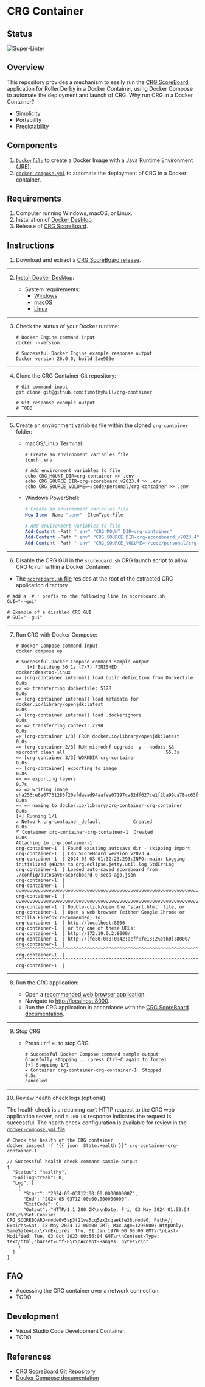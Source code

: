 # CRG Container

## Status

[![Super-Linter](https://github.com/timothyhull/crg-container/actions/workflows/lint-files.yml/badge.svg)](https://github.com/marketplace/actions/super-linter)

## Overview

This repository provides a mechanism to easily run the [CRG ScoreBoard](https://github.com/rollerderby/scoreboard "CRG ScoreBoard Git Repository") application for Roller Derby in a Docker Container, using Docker Compose to automate the deployment and launch of CRG.  Why run CRG in a Docker Container?

- Simplicity
- Portability
- Predictability

## Components

1. [`Dockerfile`](https://github.com/timothyhull/crg-container/blob/timothyhull/Update-%60READMEmd%60/Dockerfile "Dockerfile") to create a Docker Image with a Java Runtime Environment (JRE).
2. [`docker-compose.yml`](https://github.com/timothyhull/crg-container/blob/timothyhull/Update-%60READMEmd%60/docker-compose.yml "CRG Container Service Definition File") to automate the deployment of CRG in a Docker container.

## Requirements

1. Computer running Windows, macOS, or Linux.
2. Installation of [Docker Desktop](https://www.docker.com/products/docker-desktop "Download Docker Desktop").
3. Release of [CRG ScoreBoard](https://github.com/rollerderby/scoreboard/releases "CRG ScoreBoard Releases").

## Instructions

1. Download and extract a [CRG ScoreBoard release](https://github.com/rollerderby/scoreboard/releases "CRG ScoreBoard Releases").

---

2. [Install Docker Desktop](https://docs.docker.com/desktop "Docker Desktop Installation"):

    - System requirements:
        - [Windows](https://docs.docker.com/desktop/install/windows-install "Docker Desktop for Windows System Requirements")
        - [macOS](https://docs.docker.com/desktop/install/mac-install "Docker Desktop for macOS System Requirements")
        - [Linux](https://docs.docker.com/desktop/install/linux-install "Docker Desktop for Linux System Requirements")

---

3. Check the status of your Docker runtime:

    ```shell
    # Docker Engine command input
    docker --version
    ```

    ```shell
    # Successful Docker Engine example response output
    Docker version 26.0.0, build 2ae903e
    ```

---

4. Clone the CRG Container Git repository:

    ```shell
    # Git command input
    git clone git@github.com:timothyhull/crg-container
    ```

    ```shell
    # Git response example output
    # TODO
    ```

---

5. Create an environment variables file within the cloned `crg-container` folder:

    - macOS/Linux Terminal:

        ```shell
        # Create an environment variables file
        touch .env
        ```

        ```shell
        # Add environment variables to file
        echo CRG_MOUNT_DIR=crg-container >> .env
        echo CRG_SOURCE_DIR=crg-scoreboard_v2023.4 >> .env
        echo CRG_SOURCE_VOLUME=~/code/personal/crg-container >> .env
        ```

    - Windows PowerShell:

        ```powershell
        # Create an environment variables file
        New-Item -Name ".env" -ItemType File
        ```

        ```powershell
        # Add environment variables to file
        Add-Content -Path ".env" "CRG_MOUNT_DIR=crg-container"
        Add-Content -Path ".env" "CRG_SOURCE_DIR=crg-scoreboard_v2023.4"
        Add-Content -Path ".env" "CRG_SOURCE_VOLUME=~/code/personal/crg-container"
        ```

---

6. Disable the CRG GUI in the `scoreboard.sh` CRG launch script to allow CRG to run within a Docker Container:

- The [`scoreboard.sh` file](https://github.com/rollerderby/scoreboard/blob/dev/scoreboard.sh#L5 "scoreboard.sh Source File") resides at the root of the extracted CRG application directory.

```shell
# Add a '# ' prefix to the following line in scoreboard.sh
GUI="--gui"
```

```shell
# Example of a disabled CRG GUI
# GUI="--gui"
```

---

7. Run CRG with Docker Compose:

    ```shell
    # Docker Compose command input
    docker compose up
    ```

    ```shell
    # Successful Docker Compose command sample output
        [+] Building 56.1s (7/7) FINISHED                                                                       docker:desktop-linux
    => [crg-container internal] load build definition from Dockerfile                                                      0.0s
    => => transferring dockerfile: 512B                                                                                    0.0s
    => [crg-container internal] load metadata for docker.io/library/openjdk:latest                                         0.0s
    => [crg-container internal] load .dockerignore                                                                         0.0s
    => => transferring context: 229B                                                                                       0.0s
    => [crg-container 1/3] FROM docker.io/library/openjdk:latest                                                           0.0s
    => [crg-container 2/3] RUN microdnf upgrade -y --nodocs &&     microdnf clean all                                     55.3s
    => [crg-container 3/3] WORKDIR crg-container                                                                           0.0s 
    => [crg-container] exporting to image                                                                                  0.8s 
    => => exporting layers                                                                                                 0.7s 
    => => writing image sha256:e6a67731286f20afdaead94aafee07197ca82df627ce1f2ba99ca78ac63f319a                            0.0s 
    => => naming to docker.io/library/crg-container-crg-container                                                          0.0s 
    [+] Running 1/1                                                                                                              
    ✔ Network crg-container_default            Created                                                                     0.0s 
    ⠋ Container crg-container-crg-container-1  Created                                                                     0.0s 
    Attaching to crg-container-1
    crg-container-1  | Found existing autosave dir - skipping import
    crg-container-1  | CRG ScoreBoard version v2023.4
    crg-container-1  | 2024-05-03 01:32:23.293:INFO::main: Logging initialized @482ms to org.eclipse.jetty.util.log.StdErrLog
    crg-container-1  | Loaded auto-saved scoreboard from ./config/autosave/scoreboard-0-secs-ago.json
    crg-container-1  | 
    crg-container-1  | vvvvvvvvvvvvvvvvvvvvvvvvvvvvvvvvvvvvvvvvvvvvvvvvvvvvvvvvvvvvvvvvvvvvvv
    crg-container-1  | vvvvvvvvvvvvvvvvvvvvvvvvvvvvvvvvvvvvvvvvvvvvvvvvvvvvvvvvvvvvvvvvvvvvvv
    crg-container-1  | Double-click/open the 'start.html' file, or
    crg-container-1  | Open a web browser (either Google Chrome or Mozilla Firefox recommended) to:
    crg-container-1  | http://localhost:8000
    crg-container-1  | or try one of these URLs:
    crg-container-1  | http://172.19.0.2:8000/
    crg-container-1  | http://[fe80:0:0:0:42:acff:fe13:2%eth0]:8000/
    crg-container-1  | ^^^^^^^^^^^^^^^^^^^^^^^^^^^^^^^^^^^^^^^^^^^^^^^^^^^^^^^^^^^^^^^^^^^^^^
    crg-container-1  | ^^^^^^^^^^^^^^^^^^^^^^^^^^^^^^^^^^^^^^^^^^^^^^^^^^^^^^^^^^^^^^^^^^^^^^
    crg-container-1  | 
    ```

---

8. Run the CRG application:

    - Open a [recommended web browser application](https://github.com/rollerderby/scoreboard#web-browser "CRG ScoreBoard Documentation Browser Recommendation").
    - Navigate to [http://localhost:8000](http://localhost:8000 "CRG Application Launch Page").
    - Run the CRG application in accordance with the [CRG ScoreBoard documentation](https://github.com/rollerderby/scoreboard/wiki "CRG ScoreBoard Documentation").

---

9. Stop CRG

    - Press `Ctrl+C` to stop CRG.

        ```shell
        # Successful Docker Compose command sample output
        Gracefully stopping... (press Ctrl+C again to force)
        [+] Stopping 1/1
        ✔ Container crg-container-crg-container-1  Stopped                                                                     0.5s 
        canceled
        ```
---

10. Review health check logs (optional):

The health check is a recurring `curl` HTTP request to the CRG web application server, and a `200 OK` response indicates the request is successful.  The health check configuration is available for review in the [`docker-compose.yml` file](https://github.com/timothyhull/crg-container/blob/timothyhull/Update-%60READMEmd%60/docker-compose.yml#L39-L44 "Docker Compose Health Check").

```shell
# Check the health of the CRG container
docker inspect -f "{{ json .State.Health }}" crg-container-crg-container-1
```

```jsonc
// Successful health check command sample output
{
  "Status": "healthy",
  "FailingStreak": 0,
  "Log": [
    {
      "Start": "2024-05-03T12:00:00.000000000Z",
      "End": "2024-05-03T12:00:00.000000000",
      "ExitCode": 0,
      "Output": "HTTP/1.1 200 OK\r\nDate: Fri, 03 May 2024 01:50:54 GMT\r\nSet-Cookie: CRG_SCOREBOARD=node0v5ap3t21va5cq5zx2cqaekfe36.node0; Path=/; Expires=Sat, 18-May-2024 12:00:00 GMT; Max-Age=1296000; HttpOnly; SameSite=Lax\r\nExpires: Thu, 01 Jan 1970 00:00:00 GMT\r\nLast-Modified: Tue, 03 Oct 2023 00:56:04 GMT\r\nContent-Type: text/html;charset=utf-8\r\nAccept-Ranges: bytes\r\n"
    }
  ]
}
```

## FAQ

- Accessing the CRG container over a network connection.
- TODO

## Development

- Visual Studio Code Development Container.
- TODO

## References

- [CRG ScoreBoard Git Repository](https://github.com/rollerderby/scoreboard "CRG ScoreBoard Git Repository")
- [Docker Compose documentation](https://docs.docker.com/compose "Docker Compose Documentation")
